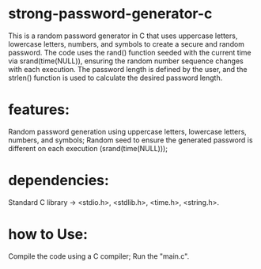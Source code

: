 # strong-password-generator-c
This is a random password generator in C that uses uppercase letters, lowercase letters, numbers, and symbols to create a secure and random password.
The code uses the rand() function seeded with the current time via srand(time(NULL)), ensuring the random number sequence changes with each execution. The password length is defined by the user, and the strlen() function is used to calculate the desired password length.
# features:
Random password generation using uppercase letters, lowercase letters, numbers, and symbols;
Random seed to ensure the generated password is different on each execution (srand(time(NULL)));
# dependencies:
Standard C library -> <stdio.h>, <stdlib.h>, <time.h>, <string.h>.
# how to Use:
Compile the code using a C compiler;
Run the "main.c".
